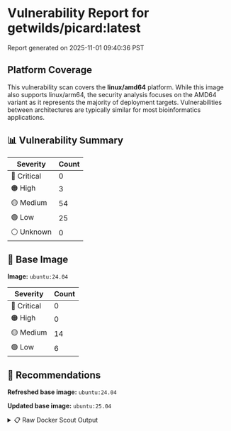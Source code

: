 # Vulnerability Report for getwilds/picard:latest

Report generated on 2025-11-01 09:40:36 PST

## Platform Coverage

This vulnerability scan covers the **linux/amd64** platform. While this image also supports linux/arm64, the security analysis focuses on the AMD64 variant as it represents the majority of deployment targets. Vulnerabilities between architectures are typically similar for most bioinformatics applications.

## 📊 Vulnerability Summary

| Severity | Count |
|----------|-------|
| 🔴 Critical | 0 |
| 🟠 High | 3 |
| 🟡 Medium | 54 |
| 🟢 Low | 25 |
| ⚪ Unknown | 0 |

## 🐳 Base Image

**Image:** `ubuntu:24.04`

| Severity | Count |
|----------|-------|
| 🔴 Critical | 0 |
| 🟠 High | 0 |
| 🟡 Medium | 14 |
| 🟢 Low | 6 |

## 🔄 Recommendations

**Refreshed base image:** `ubuntu:24.04`

**Updated base image:** `ubuntu:25.04`

<details>
<summary>📋 Raw Docker Scout Output</summary>

```text
Target               │  getwilds/picard:latest  │    0C     3H    54M    25L   
    digest             │  65839270a2e5                    │                              
  Base image           │  ubuntu:24.04                    │    0C     0H    14M     6L   
  Refreshed base image │  ubuntu:24.04                    │    0C     0H     2M     5L   
                       │                                  │                 -12     -1   
  Updated base image   │  ubuntu:25.04                    │    0C     0H     2M     4L   
                       │                                  │                 -12     -2   

What's next:
    View vulnerabilities → docker scout cves getwilds/picard:latest
    View base image update recommendations → docker scout recommendations getwilds/picard:latest
    Include policy results in your quickview by supplying an organization → docker scout quickview getwilds/picard:latest --org <organization>
```
</details>
